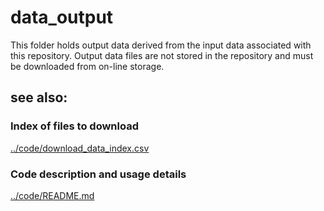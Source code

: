 data_output
===========

This folder holds output data derived from the input data associated with this repository. Output data files are not stored in the repository and must be downloaded from on-line storage.

see also:
---------

### Index of files to download
[../code/download_data_index.csv](../code/download_data_index.csv)

### Code description and usage details
[../code/README.md](../code/README.md)